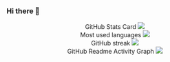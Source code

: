 ### Hi there 👋

<!--
**MCplayerFromPRC/MCplayerFromPRC** is a ✨ _special_ ✨ repository because its `README.md` (this file) appears on your GitHub profile.

Here are some ideas to get you started:

- 🔭 I’m currently working on ...
- 🌱 I’m currently learning ...
- 👯 I’m looking to collaborate on ...
- 🤔 I’m looking for help with ...
- 💬 Ask me about ...
- 📫 How to reach me: ...
- 😄 Pronouns: ...
- ⚡ Fun fact: ...
-->

<div align="center"> GitHub Stats Card <img src="https://github-readme-stats.vercel.app/api?username=yang-tian-hub&show_icons=true&theme=tokyonight" /> </div>
<div align="center"> Most used languages <img src="https://github-readme-stats.vercel.app/api/top-langs/?username=yang-tian-hub" /> </div>
<div align="center"> GitHub streak <img src="https://github-readme-streak-stats.herokuapp.com/?user=yang-tian-hub" /> </div>
<div align="center"> GitHub Readme Activity Graph <img src="https://github-readme-activity-graph.vercel.app/graph?username=yang-tian-hub&theme=xcode" /> </div>
